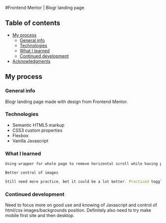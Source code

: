 #Frontend Mentor | Blogr landing page

## Table of contents

- [My process](#my-process)
  - [General info](#general-info)
  - [Technologies](#technologies)
  - [What I learned](#what-i-learned)
  - [Continued development](#continued-development)
- [Acknowledgments](#acknowledgments)

## My process

### General info

Blogr landing page made with design from Frontend Mentor.

### Technologies

- Semantic HTML5 markup
- CSS3 custom properties
- Flexbox
- Vanilla Javascript


### What I learned

```html
Using wrapper for whole page to remove horizontal scroll while having position absolute element going out of page scope.
```
```css
Better control of images
```
```js
Still need more practice, bet it could be a lot better. Practiced toggling classes.
```

### Continued development

Need to focus more on good use and knowing of Javascript and control of html/css images/backgrounds position. Definitely also need to try make mobile first site and then desktop.
